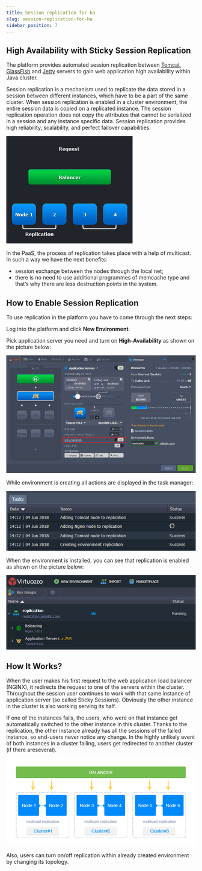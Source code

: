 ```yaml
---
title: Session replication for ha
slug: session-replication-for-ha
sidebar_position: 7
---
```


## High Availability with Sticky Session Replication

The platform provides automated session replication between [Tomcat](/docs/Java/Java%20App%20Servers/Tomcat%20and%20TomEE/Tomcat%20Server), [GlassFish](/docs/Java/Java%20App%20Servers/GlassFish/GlassFish%20Server) and [Jetty](/docs/Java/Java%20App%20Servers/Jetty/Jetty%20Server) servers to gain web application high availability within Java cluster.

Session replication is a mechanism used to replicate the data stored in a session between different instances, which have to be a part of the same cluster. When session replication is enabled in a cluster environment, the entire session data is copied on a replicated instance. The session replication operation does not copy the attributes that cannot be serialized in a session and any instance specific data. Session replication provides high reliability, scalability, and perfect failover capabilities.

<div style={{
    display:'flex',
    justifyContent: 'center',
    margin: '0 0 1rem 0'
}}>

![Locale Dropdown](./img/SessionReplicationforHA/01-session-replication-ha.gif)

</div>

In the PaaS, the process of replication takes place with a help of multicast. In such a way we have the next benefits:

- session exchange between the nodes through the local net;
- there is no need to use additional programmes of memcache type and that’s why there are less destruction points in the system.

## How to Enable Session Replication

To use replication in the platform you have to come through the next steps:

Log into the platform and click **New Environment**.

Pick application server you need and turn on **High-Availability** as shown on the picture below:

<div style={{
    display:'flex',
    justifyContent: 'center',
    margin: '0 0 1rem 0'
}}>

![Locale Dropdown](./img/SessionReplicationforHA/02-high-availability-in-wizard.png)

</div>

While environment is creating all actions are displayed in the task manager:

<div style={{
    display:'flex',
    justifyContent: 'center',
    margin: '0 0 1rem 0'
}}>

![Locale Dropdown](./img/SessionReplicationforHA/03-tasks-manager-configuring-ha.png)

</div>

When the environment is installed, you can see that replication is enabled as shown on the picture below:

<div style={{
    display:'flex',
    justifyContent: 'center',
    margin: '0 0 1rem 0'
}}>

![Locale Dropdown](./img/SessionReplicationforHA/04-environment-with-ha.png)

</div>

## How It Works?

When the user makes his first request to the web application load balancer (NGINX), it redirects the request to one of the servers within the cluster. Throughout the session user continues to work with that same instance of application server (so called Sticky Sessions). Obviously the other instance in the cluster is also working serving its half.

If one of the instances fails, the users, who were on that instance get automatically switched to the other instance in this cluster. Thanks to the replication, the other instance already has all the sessions of the failed instance, so end-users never notice any change. In the highly unlikely event of both instances in a cluster failing, users get redirected to another cluster (if there areseveral).

<div style={{
    display:'flex',
    justifyContent: 'center',
    margin: '0 0 1rem 0'
}}>

![Locale Dropdown](./img/SessionReplicationforHA/05-high-availability-scheme.png)

</div>

Also, users can turn on/off replication within already created environment by changing its topology.

